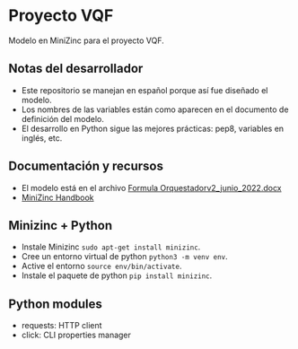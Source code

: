 # Proyecto VQF

Modelo en MiniZinc para el proyecto VQF.

## Notas del desarrollador

* Este repositorio se manejan en español porque así fue diseñado el modelo.
* Los nombres de las variables están como aparecen en el documento de definición del modelo.
* El desarrollo en Python sigue las mejores prácticas: pep8, variables en inglés, etc.

## Documentación y recursos

* El modelo está en el archivo [Formula Orquestadorv2_junio_2022.docx](./docs/Formula%20Orquestadorv2_junio_2022.docx)
* [MiniZinc Handbook](https://www.minizinc.org/doc-2.6.4/en/index.html)

## Minizinc + Python

* Instale Minizinc `sudo apt-get install minizinc`.
* Cree un entorno virtual de python `python3 -m venv env`.
* Active el entorno `source env/bin/activate`.
* Instale el paquete de python `pip install minizinc`.

## Python modules
* requests: HTTP client
* click: CLI properties manager